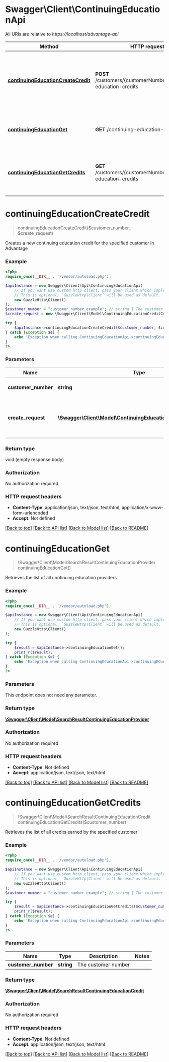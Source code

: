 # Swagger\Client\ContinuingEducationApi

All URIs are relative to *https://localhost/advantage-api*

Method | HTTP request | Description
------------- | ------------- | -------------
[**continuingEducationCreateCredit**](ContinuingEducationApi.md#continuingEducationCreateCredit) | **POST** /customers/{customerNumber}/continuing-education-credits | Creates a new continuing education credit for the specified customer in Advantage
[**continuingEducationGet**](ContinuingEducationApi.md#continuingEducationGet) | **GET** /continuing-education-providers | Retrieves the list of all continuing education providers
[**continuingEducationGetCredits**](ContinuingEducationApi.md#continuingEducationGetCredits) | **GET** /customers/{customerNumber}/continuing-education-credits | Retrieves the list of all credits earned by the specified customer


# **continuingEducationCreateCredit**
> continuingEducationCreateCredit($customer_number, $create_request)

Creates a new continuing education credit for the specified customer in Advantage

### Example
```php
<?php
require_once(__DIR__ . '/vendor/autoload.php');

$apiInstance = new Swagger\Client\Api\ContinuingEducationApi(
    // If you want use custom http client, pass your client which implements `GuzzleHttp\ClientInterface`.
    // This is optional, `GuzzleHttp\Client` will be used as default.
    new GuzzleHttp\Client()
);
$customer_number = "customer_number_example"; // string | The customer number
$create_request = new \Swagger\Client\Model\ContinuingEducationCreditCreateRequest(); // \Swagger\Client\Model\ContinuingEducationCreditCreateRequest | Information for creating a continuing education credit

try {
    $apiInstance->continuingEducationCreateCredit($customer_number, $create_request);
} catch (Exception $e) {
    echo 'Exception when calling ContinuingEducationApi->continuingEducationCreateCredit: ', $e->getMessage(), PHP_EOL;
}
?>
```

### Parameters

Name | Type | Description  | Notes
------------- | ------------- | ------------- | -------------
 **customer_number** | **string**| The customer number |
 **create_request** | [**\Swagger\Client\Model\ContinuingEducationCreditCreateRequest**](../Model/ContinuingEducationCreditCreateRequest.md)| Information for creating a continuing education credit |

### Return type

void (empty response body)

### Authorization

No authorization required

### HTTP request headers

 - **Content-Type**: application/json, text/json, text/html, application/x-www-form-urlencoded
 - **Accept**: Not defined

[[Back to top]](#) [[Back to API list]](../../README.md#documentation-for-api-endpoints) [[Back to Model list]](../../README.md#documentation-for-models) [[Back to README]](../../README.md)

# **continuingEducationGet**
> \Swagger\Client\Model\SearchResultContinuingEducationProvider continuingEducationGet()

Retrieves the list of all continuing education providers

### Example
```php
<?php
require_once(__DIR__ . '/vendor/autoload.php');

$apiInstance = new Swagger\Client\Api\ContinuingEducationApi(
    // If you want use custom http client, pass your client which implements `GuzzleHttp\ClientInterface`.
    // This is optional, `GuzzleHttp\Client` will be used as default.
    new GuzzleHttp\Client()
);

try {
    $result = $apiInstance->continuingEducationGet();
    print_r($result);
} catch (Exception $e) {
    echo 'Exception when calling ContinuingEducationApi->continuingEducationGet: ', $e->getMessage(), PHP_EOL;
}
?>
```

### Parameters
This endpoint does not need any parameter.

### Return type

[**\Swagger\Client\Model\SearchResultContinuingEducationProvider**](../Model/SearchResultContinuingEducationProvider.md)

### Authorization

No authorization required

### HTTP request headers

 - **Content-Type**: Not defined
 - **Accept**: application/json, text/json, text/html

[[Back to top]](#) [[Back to API list]](../../README.md#documentation-for-api-endpoints) [[Back to Model list]](../../README.md#documentation-for-models) [[Back to README]](../../README.md)

# **continuingEducationGetCredits**
> \Swagger\Client\Model\SearchResultContinuingEducationCredit continuingEducationGetCredits($customer_number)

Retrieves the list of all credits earned by the specified customer

### Example
```php
<?php
require_once(__DIR__ . '/vendor/autoload.php');

$apiInstance = new Swagger\Client\Api\ContinuingEducationApi(
    // If you want use custom http client, pass your client which implements `GuzzleHttp\ClientInterface`.
    // This is optional, `GuzzleHttp\Client` will be used as default.
    new GuzzleHttp\Client()
);
$customer_number = "customer_number_example"; // string | The customer number

try {
    $result = $apiInstance->continuingEducationGetCredits($customer_number);
    print_r($result);
} catch (Exception $e) {
    echo 'Exception when calling ContinuingEducationApi->continuingEducationGetCredits: ', $e->getMessage(), PHP_EOL;
}
?>
```

### Parameters

Name | Type | Description  | Notes
------------- | ------------- | ------------- | -------------
 **customer_number** | **string**| The customer number |

### Return type

[**\Swagger\Client\Model\SearchResultContinuingEducationCredit**](../Model/SearchResultContinuingEducationCredit.md)

### Authorization

No authorization required

### HTTP request headers

 - **Content-Type**: Not defined
 - **Accept**: application/json, text/json, text/html

[[Back to top]](#) [[Back to API list]](../../README.md#documentation-for-api-endpoints) [[Back to Model list]](../../README.md#documentation-for-models) [[Back to README]](../../README.md)

